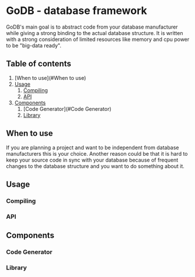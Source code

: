# GoDB - database framework

GoDB's main goal is to abstract code from your database manufacturer while giving a strong binding to the actual database structure.
It is written with a strong consideration of limited resources like memory and cpu power to be "big-data ready".

## Table of contents
1. [When to use](#When to use)
2. [Usage](#Usage)
      1. [Compiling](#Compiling)
      2. [API](#API)
2. [Components](#Components)
      1. [Code Generator](#Code Generator)
      2. [Library](#Library)

## When to use <a name="When to use"></a>

If you are planning a project and want to be independent from database manufacturers this is your choice.
Another reason could be that it is hard to keep your source code in sync with your database because of frequent 
changes to the database structure and you want to do something about it.

## Usage <a name="Usage"></a>

### Compiling <a name="Compiling"></a>

### API <a name="API"></a>

## Components <a name="Components"></a>

### Code Generator <a name="Code Generator"></a>

### Library <a name="Library"></a>